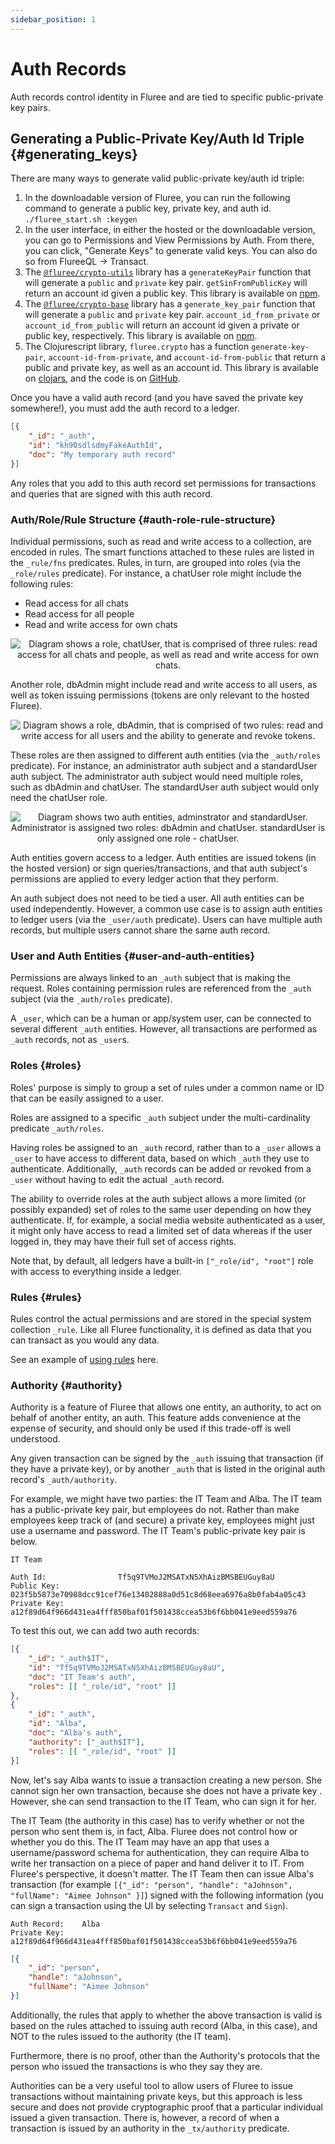 ```yaml
---
sidebar_position: 1
---
```


# Auth Records

Auth records control identity in Fluree and are tied to specific public-private
key pairs.

## Generating a Public-Private Key/Auth Id Triple {#generating_keys}

There are many ways to generate valid public-private key/auth id triple:

1. In the downloadable version of Fluree, you can run the following command to
   generate a public key, private key, and auth id. `./fluree_start.sh :keygen`
2. In the user interface, in either the hosted or the downloadable version, you
   can go to Permissions and View Permissions by Auth. From there, you can click,
   "Generate Keys" to generate valid keys. You can also do so from FlureeQL -> Transact.
3. The [`@fluree/crypto-utils`](https://github.com/fluree/crypto-utils) library
   has a `generateKeyPair` function that will generate a `public` and `private`
   key pair. `getSinFromPublicKey` will return an account id given a public key.
   This library is available on [npm](https://www.npmjs.com/package/@fluree/crypto-utils).
4. The [`@fluree/crypto-base`](https://github.com/fluree/crypto-base) library
   has a `generate_key_pair` function that will generate a `public` and
   `private` key pair. `account_id_from_private` or `account_id_from_public`
   will return an account id given a private or public key, respectively. This library
    is available on [npm](https://www.npmjs.com/package/@fluree/crypto-base).
5. The Clojurescript library, `fluree.crypto` has a function `generate-key-pair`,
   `account-id-from-private`, and `account-id-from-public` that return a public
   and private key, as well as an account id. This library is available on
   [clojars](https://clojars.org/fluree.crypto), and the code is on [GitHub](https://github.com/fluree/fluree.crypto).

Once you have a valid auth record (and you have saved the private key
somewhere!), you must add the auth record to a ledger.

```json
[{
    "_id": "_auth",
    "id": "kh90sdlsdmyFakeAuthId",
    "doc": "My temporary auth record"
}]
```

Any roles that you add to this auth record set permissions for transactions and
queries that are signed with this auth record.

### Auth/Role/Rule Structure {#auth-role-rule-structure}

Individual permissions, such as read and write access to a collection, are
encoded in rules. The smart functions attached to these rules are listed in the
`_rule/fns` predicates. Rules, in turn, are grouped into roles (via the
`_role/rules` predicate). For instance, a chatUser role might include the
following rules:

- Read access for all chats
- Read access for all people
- Read and write access for own chats

<p align="center">
    <img
        src="https://s3.amazonaws.com/fluree-docs/roleChatUser.svg"
        alt="Diagram shows a role, chatUser, that is comprised of three rules:
        read access for all chats and people, as well as read and write access
        for own chats."
    />
</p>

Another role, dbAdmin might include read and write access to all users, as well
as token issuing permissions (tokens are only relevant to the hosted Fluree).

<p align="center">
    <img src="https://s3.amazonaws.com/fluree-docs/roleDbAdmin.svg"
    alt="Diagram shows a role, dbAdmin, that is comprised of two rules:
    read and write access for all users and the ability to generate and revoke tokens."/>
</p>

These roles are then assigned to different auth entities (via the `_auth/roles`
predicate). For instance, an administrator auth subject and a standardUser auth
subject. The administrator auth subject would need multiple roles, such as
dbAdmin and chatUser. The standardUser auth subject would only need the
chatUser role.

<p align="center">
    <img
        src="https://s3.amazonaws.com/fluree-docs/authEntities.svg"
        alt="Diagram shows two auth entities, adminstrator and standardUser.
            Administrator is assigned two roles: dbAdmin and chatUser.
            standardUser is only assigned one role - chatUser."
    />
</p>

Auth entities govern access to a ledger. Auth entities are issued tokens (in the
hosted version) or sign queries/transactions, and that auth subject's
permissions are applied to every ledger action that they perform.

An auth subject does not need to be tied a user. All auth entities can be used
independently. However, a common use case is to assign auth entities to ledger
users (via the `_user/auth` predicate). Users can have multiple auth records,
but multiple users cannot share the same auth record.

### User and Auth Entities {#user-and-auth-entities}

Permissions are always linked to an `_auth` subject that is making the request.
Roles containing permission rules are referenced from the `_auth` subject (via
the `_auth/roles` predicate).

A `_user`, which can be a human or app/system user, can be connected to several
different `_auth` entities. However, all transactions are performed as `_auth`
records, not as `_user`s.

### Roles {#roles}

Roles' purpose is simply to group a set of rules under a common name or ID that
can be easily assigned to a user.

Roles are assigned to a specific `_auth` subject under the multi-cardinality
predicate `_auth/roles`.

Having roles be assigned to an `_auth` record, rather than to a `_user` allows
a `_user` to have access to different data, based on which `_auth` they use to
authenticate. Additionally, `_auth` records can be added or revoked from a
`_user` without having to edit the actual `_auth` record.

The ability to override roles at the auth subject allows a more limited (or
possibly expanded) set of roles to the same user depending on how they
authenticate. If, for example, a social media website authenticated as a user,
 it might only have access to read a limited set of data whereas if the user
 logged in, they may have their full set of access rights.

 Note that, by default, all ledgers have a built-in `["_role/id", "root"]` role
 with access to everything inside a ledger.

### Rules {#rules}

Rules control the actual permissions and are stored in the special system
collection `_rule`. Like all Fluree functionality, it is defined as data that
 you can transact as you would any data.

See an example of [using rules](/concepts/smart-functions/rule_example.md) here.

### Authority {#authority}

Authority is a feature of Fluree that allows one entity, an authority, to act on
 behalf of another entity, an auth. This feature adds convenience at the expense
  of security, and should only be used if this trade-off is well understood.

Any given transaction can be signed by the `_auth` issuing that transaction (if
 they have a private key), or by another `_auth` that is listed in the original
  auth record's `_auth/authority`.

For example, we might have two parties: the IT Team and Alba. The IT team has a
 public-private key pair, but employees do not. Rather than make employees keep
  track of (and secure) a private key, employees might just use a username and
   password. The IT Team's public-private key pair is below.

```all
IT Team

Auth Id:                Tf5q9TVMoJ2MSATxN5XhAizBMSBEUGuy8aU
Public Key:             023f5b5873e70988dcc91cef76e13402888a0d51c8d68eea6976a8b0fab4a05c43
Private Key:            a12f89d64f966d431ea4fff850baf01f501438ccea53b6f6bb041e9eed559a76
```

To test this out, we can add two auth records:

```json
[{
    "_id": "_auth$IT",
    "id": "Tf5q9TVMoJ2MSATxN5XhAizBMSBEUGuy8aU",
    "doc": "IT Team's auth",
    "roles": [[ "_role/id", "root" ]]
},
{
    "_id": "_auth",
    "id": "Alba",
    "doc": "Alba's auth",
    "authority": ["_auth$IT"],
    "roles": [[ "_role/id", "root" ]]
}]
```

Now, let's say Alba wants to issue a transaction creating a new person. She
 cannot sign her own transaction, because she does not have a private key
 . However, she can send transaction to the IT Team, who can sign it for her.

The IT Team (the authority in this case) has to verify whether or not the person
 who sent them is, in fact, Alba. Fluree does not control how or whether you do
  this. The IT Team may have an app that uses a username/password schema for
   authentication, they can require Alba to write her transaction on a piece of
    paper and hand deliver it to IT. From Fluree's perspective, it doesn't matter.
     The IT Team then can issue Alba's transaction (for example
     `[{"_id": "person", "handle": "aJohnson", "fullName": "Aimee Johnson" }]`)
      signed with the following information (you can sign a transaction using
       the UI by selecting `Transact` and `Sign`).

```all
Auth Record:    Alba
Private Key:    a12f89d64f966d431ea4fff850baf01f501438ccea53b6f6bb041e9eed559a76
```

```json
[{
    "_id": "person", 
    "handle": "aJohnson", 
    "fullName": "Aimee Johnson" 
}]
```

Additionally, the rules that apply to whether the above transaction is valid is
 based on the rules attached to issuing auth record (Alba, in this case), and
  NOT to the rules issued to the authority (the IT team).

Furthermore, there is no proof, other than the Authority's protocols that the
 person who issued the transactions is who they say they are.

Authorities can be a very useful tool to allow users of Fluree to issue
 transactions without maintaining private keys, but this approach is less secure
  and does not provide cryptographic proof that a particular individual issued a
   given transaction. There is, however, a record of when a transaction is
    issued by an authority in the `_tx/authority` predicate.

